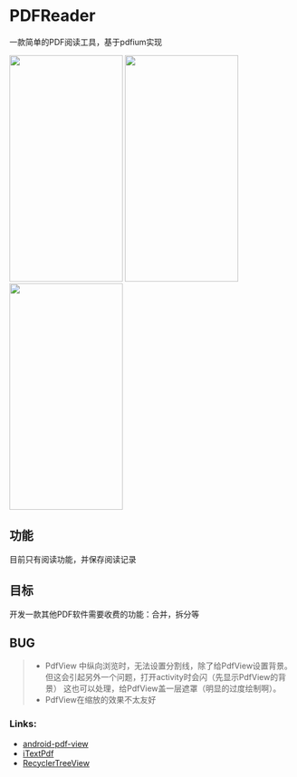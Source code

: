 # PDFReader
一款简单的PDF阅读工具，基于pdfium实现

<img width="200" height="400" src="https://github.com/svenjung/PDFReader/blob/master/screenshots/home_recent.png"/> <img width="200" height="400" src="https://github.com/svenjung/PDFReader/blob/master/screenshots/reader_main.png"/> <img width="200" height="400" src="https://github.com/svenjung/PDFReader/blob/master/screenshots/bookmark_list.png"/>
## 功能
目前只有阅读功能，并保存阅读记录

## 目标
开发一款其他PDF软件需要收费的功能：合并，拆分等

## BUG
>* PdfView 中纵向浏览时，无法设置分割线，除了给PdfView设置背景。但这会引起另外一个问题，打开activity时会闪（先显示PdfView的背景）
   这也可以处理，给PdfView盖一层遮罩（明显的过度绘制啊）。
>* PdfView在缩放的效果不太友好

### Links:
- [android-pdf-view](https://github.com/barteksc/AndroidPdfViewer)
- [iTextPdf](https://github.com/itext/itextpdf)
- [RecyclerTreeView](https://github.com/TellH/RecyclerTreeView)
